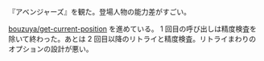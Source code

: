『アベンジャーズ』を観た。登場人物の能力差がすごい。

[bouzuya/get-current-position][] を進めている。 1 回目の呼び出しは精度検査を除いて終わった。あとは 2 回目以降のリトライと精度検査。リトライまわりのオプションの設計が悪い。

[bouzuya/get-current-position]: https://github.com/bouzuya/get-current-position
